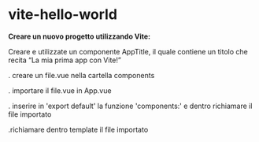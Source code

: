# vite-hello-world

**Creare un nuovo progetto utilizzando Vite:**

Creare e utilizzate un componente AppTitle, il quale contiene un titolo che recita “La mia prima app con Vite!”

. creare un file.vue nella cartella components

. importare il file.vue in App.vue

. inserire in 'export default' la funzione 'components:' e dentro richiamare il file importato

.richiamare dentro template il file importato